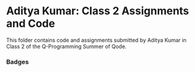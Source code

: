 # Aditya Kumar: Class 2 Assignments and Code
This folder contains code and assignments submitted by Aditya Kumar in Class 2 of the Q-Programming Summer of Qode.
### Badges
